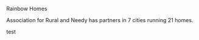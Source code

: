 Rainbow Homes 

Association for Rural and Needy has partners in 7 cities running 21 homes. 


test

